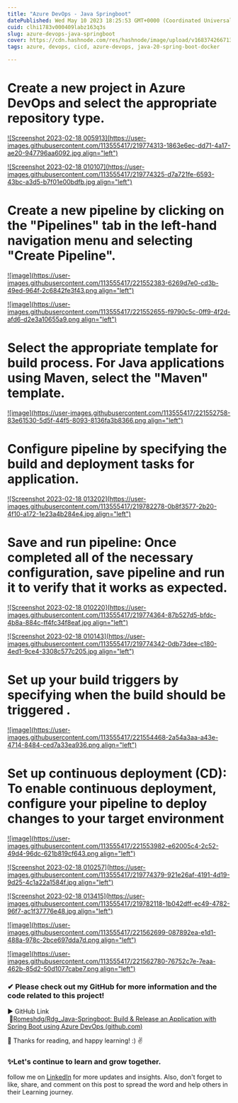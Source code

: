```yaml
---
title: "Azure DevOps - Java Springboot"
datePublished: Wed May 10 2023 18:25:53 GMT+0000 (Coordinated Universal Time)
cuid: clhi1783v000409labz163q3s
slug: azure-devops-java-springboot
cover: https://cdn.hashnode.com/res/hashnode/image/upload/v1683742667137/a9e700a5-d63f-49de-ae87-3eaa9cc2eb9b.jpeg
tags: azure, devops, cicd, azure-devops, java-20-spring-boot-docker

---
```


# Create a new project in Azure DevOps and select the appropriate repository type.

[![Screenshot 2023-02-18 005913](https://user-images.githubusercontent.com/113555417/219774313-1863e6ec-dd71-4a17-ae20-947796aa6092.jpg align="left")](https://user-images.githubusercontent.com/113555417/219774313-1863e6ec-dd71-4a17-ae20-947796aa6092.jpg)

[![Screenshot 2023-02-18 010107](https://user-images.githubusercontent.com/113555417/219774325-d7a721fe-6593-43bc-a3d5-b7f01e00bdfb.jpg align="left")](https://user-images.githubusercontent.com/113555417/219774325-d7a721fe-6593-43bc-a3d5-b7f01e00bdfb.jpg)

# Create a new pipeline by clicking on the "Pipelines" tab in the left-hand navigation menu and selecting "Create Pipeline".

[![image](https://user-images.githubusercontent.com/113555417/221552383-6269d7e0-cd3b-49ed-964f-2c6842fe3f43.png align="left")](https://user-images.githubusercontent.com/113555417/221552383-6269d7e0-cd3b-49ed-964f-2c6842fe3f43.png)

[![image](https://user-images.githubusercontent.com/113555417/221552655-f9790c5c-0ff9-4f2d-afd6-d2e3a10655a9.png align="left")](https://user-images.githubusercontent.com/113555417/221552655-f9790c5c-0ff9-4f2d-afd6-d2e3a10655a9.png)

# Select the appropriate template for build process. For Java applications using Maven, select the "Maven" template.

[![image](https://user-images.githubusercontent.com/113555417/221552758-83e61530-5d5f-44f5-8093-8136fa3b8366.png align="left")](https://user-images.githubusercontent.com/113555417/221552758-83e61530-5d5f-44f5-8093-8136fa3b8366.png)

# Configure pipeline by specifying the build and deployment tasks for application.

[![Screenshot 2023-02-18 013202](https://user-images.githubusercontent.com/113555417/219782278-0b8f3577-2b20-4f10-a172-1e23a4b284e4.jpg align="left")](https://user-images.githubusercontent.com/113555417/219782278-0b8f3577-2b20-4f10-a172-1e23a4b284e4.jpg)

# Save and run pipeline: Once completed all of the necessary configuration, save pipeline and run it to verify that it works as expected.

[![Screenshot 2023-02-18 010220](https://user-images.githubusercontent.com/113555417/219774364-87b527d5-bfdc-4b8a-884c-ff4fc34f8eaf.jpg align="left")](https://user-images.githubusercontent.com/113555417/219774364-87b527d5-bfdc-4b8a-884c-ff4fc34f8eaf.jpg)

[![Screenshot 2023-02-18 010143](https://user-images.githubusercontent.com/113555417/219774342-0db73dee-c180-4ed1-9ce4-3308c577c205.jpg align="left")](https://user-images.githubusercontent.com/113555417/219774342-0db73dee-c180-4ed1-9ce4-3308c577c205.jpg)

# Set up your build triggers by specifying when the build should be triggered .

[![image](https://user-images.githubusercontent.com/113555417/221554468-2a54a3aa-a43e-4714-8484-ced7a33ea936.png align="left")](https://user-images.githubusercontent.com/113555417/221554468-2a54a3aa-a43e-4714-8484-ced7a33ea936.png)

# Set up continuous deployment (CD): To enable continuous deployment, configure your pipeline to deploy changes to your target environment

[![image](https://user-images.githubusercontent.com/113555417/221553982-e62005c4-2c52-49d4-96dc-621b819cf643.png align="left")](https://user-images.githubusercontent.com/113555417/221553982-e62005c4-2c52-49d4-96dc-621b819cf643.png)

[![Screenshot 2023-02-18 010257](https://user-images.githubusercontent.com/113555417/219774379-921e26af-4191-4d19-9d25-4c1a22a1584f.jpg align="left")](https://user-images.githubusercontent.com/113555417/219774379-921e26af-4191-4d19-9d25-4c1a22a1584f.jpg)

[![Screenshot 2023-02-18 013415](https://user-images.githubusercontent.com/113555417/219782118-1b042dff-ec49-4782-96f7-ac1f37776e48.jpg align="left")](https://user-images.githubusercontent.com/113555417/219782118-1b042dff-ec49-4782-96f7-ac1f37776e48.jpg)

[![image](https://user-images.githubusercontent.com/113555417/221562699-087892ea-e1d1-488a-978c-2bce697dda7d.png align="left")](https://user-images.githubusercontent.com/113555417/221562699-087892ea-e1d1-488a-978c-2bce697dda7d.png)

[![image](https://user-images.githubusercontent.com/113555417/221562780-76752c7e-7eaa-462b-85d2-50d1077cabe7.png align="left")](https://user-images.githubusercontent.com/113555417/221562780-76752c7e-7eaa-462b-85d2-50d1077cabe7.png)

### ✔ Please check out my GitHub for more information and the code related to this project!

▶ GitHub Link   
 🔗[Romeshdg/Rdg\_Java-Springboot: Build & Release an Application with Spring Boot using Azure DevOps (](https://github.com/Romeshdg/Rdg_Java-Springboot)[github.com](http://github.com)[)](https://github.com/Romeshdg/Rdg_Java-Springboot)

📍 Thanks for reading, and happy learning! :) ✌

### ✨Let's continue to learn and grow together.

follow me on [LinkedIn](https://www.linkedin.com/in/romeshdharamgudi/) for more updates and insights. Also, don't forget to like, share, and comment on this post to spread the word and help others in their Learning journey.